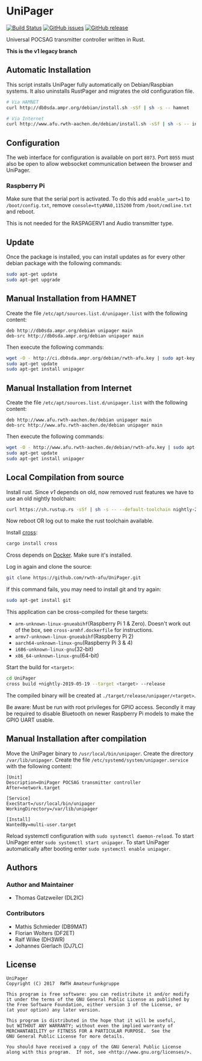 # UniPager

[![Build Status](https://img.shields.io/travis/rwth-afu/UniPager.svg?style=flat)](https://travis-ci.org/rwth-afu/UniPager)
[![GitHub issues](https://img.shields.io/github/issues/rwth-afu/UniPager.svg?style=flat)](https://github.com/rwth-afu/UniPager/issues)
[![GitHub release](https://img.shields.io/github/release/rwth-afu/UniPager.svg?style=flat)](https://github.com/rwth-afu/UniPager/releases)

Universal POCSAG transmitter controller written in Rust.

**This is the v1 legacy branch**

## Automatic Installation

This script installs UniPager fully automatically on Debian/Raspbian systems.
It also uninstalls RustPager and migrates the old configuration file.

```bash
# Via HAMNET
curl http://db0sda.ampr.org/debian/install.sh -sSf | sh -s -- hamnet

# Via Internet
curl http://www.afu.rwth-aachen.de/debian/install.sh -sSf | sh -s -- internet
```

## Configuration

The web interface for configuration is available on port `8073`. Port `8055`
must also be open to allow websocket communication between the browser and
UniPager.

### Raspberry Pi
Make sure that the serial port is activated. To do this add `enable_uart=1` to
`/boot/config.txt`, remove `console=ttyAMA0,115200` from `/boot/cmdline.txt` and
reboot.

This is not needed for the RASPAGERV1 and Audio transmitter type.

## Update
Once the package is installed, you can install updates as for every other debian package with the following commands:
```bash
sudo apt-get update
sudo apt-get upgrade
```

## Manual Installation from HAMNET

Create the file `/etc/apt/sources.list.d/unipager.list` with the following content:

```
deb http://db0sda.ampr.org/debian unipager main
deb-src http://db0sda.ampr.org/debian unipager main
```

Then execute the following commands:

```bash
wget -O - http://ci.db0sda.ampr.org/debian/rwth-afu.key | sudo apt-key add -
sudo apt-get update
sudo apt-get install unipager
```

## Manual Installation from Internet

Create the file `/etc/apt/sources.list.d/unipager.list` with the following content:

```
deb http://www.afu.rwth-aachen.de/debian unipager main
deb-src http://www.afu.rwth-aachen.de/debian unipager main
```

Then execute the following commands:

```bash
wget -O - http://www.afu.rwth-aachen.de/debian/rwth-afu.key | sudo apt-key add -
sudo apt-get update
sudo apt-get install unipager
```

## Local Compilation from source

Install rust. Since *v1* depends on old, now removed rust features we have to use an old nightly toolchain:

```bash
curl https://sh.rustup.rs -sSf | sh -s -- --default-toolchain nightly-2019-05-19
```

Now reboot OR log out to make the rust toolchain available.


Install [cross](https://github.com/cross-rs/cross):

```bash
cargo install cross
```

Cross depends on [Docker](https://docs.docker.com/engine/install/). Make sure it's installed.


Log in again and clone the source:

```bash
git clone https://github.com/rwth-afu/UniPager.git
```

If this command fails, you may need to install git and try again:

```bash
sudo apt-get install git
```


This application can be cross-compiled for these targets:
- `arm-unknown-linux-gnueabihf`(Raspberry Pi 1 & Zero). Doesn't work out of the box, see `cross-armhf.dockerfile` for instructions.
- `armv7-unknown-linux-gnueabihf`(Raspberry Pi 2)
- `aarch64-unknown-linux-gnu`(Raspberry Pi 3 & 4)
- `i686-unknown-linux-gnu`(32-bit)
- `x86_64-unknown-linux-gnu`(64-bit)

Start the build for `<target>`:

```bash
cd UniPager
cross build +nightly-2019-05-19 --target <target> --release
```
The compiled binary will be created at `./target/release/unipager/<target>`.

Be aware: Must be run with root privileges for GPIO access. Secondly it may be required to disable Bluetooth on newer Raspberry Pi models to make the GPIO UART usable.

## Manual Installation after compilation

Move the UniPager binary to `/usr/local/bin/unipager`. Create the directory
`/var/lib/unipager`. Create the file `/etc/systemd/system/unipager.service` with
the following content:

```
[Unit]
Description=UniPager POCSAG transmitter controller
After=network.target

[Service]
ExecStart=/usr/local/bin/unipager
WorkingDirectory=/var/lib/unipager

[Install]
WantedBy=multi-user.target
```
Reload systemctl configuration with `sudo systemctl daemon-reload`.
To start UniPager enter `sudo systemctl start unipager`. To start UniPager
automatically after booting enter `sudo systemctl enable unipager`.

## Authors

### Author and Maintainer

- Thomas Gatzweiler (DL2IC)

### Contributors

- Mathis Schmieder (DB9MAT)
- Florian Wolters (DF2ET)
- Ralf Wilke (DH3WR)
- Johannes Gierlach (DJ7LC)

## License

    UniPager
    Copyright (C) 2017  RWTH Amateurfunkgruppe

    This program is free software: you can redistribute it and/or modify
    it under the terms of the GNU General Public License as published by
    the Free Software Foundation, either version 3 of the License, or
    (at your option) any later version.

    This program is distributed in the hope that it will be useful,
    but WITHOUT ANY WARRANTY; without even the implied warranty of
    MERCHANTABILITY or FITNESS FOR A PARTICULAR PURPOSE.  See the
    GNU General Public License for more details.

    You should have received a copy of the GNU General Public License
    along with this program.  If not, see <http://www.gnu.org/licenses/>.
